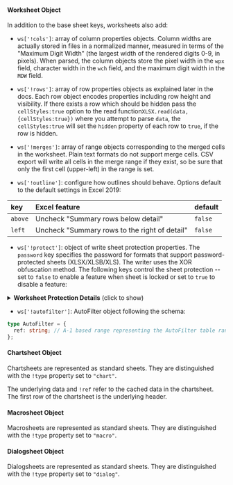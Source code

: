 #### Worksheet Object

In addition to the base sheet keys, worksheets also add:

- `ws['!cols']`: array of column properties objects. Column widths are actually
  stored in files in a normalized manner, measured in terms of the "Maximum
  Digit Width" (the largest width of the rendered digits 0-9, in pixels). When
  parsed, the column objects store the pixel width in the `wpx` field, character
  width in the `wch` field, and the maximum digit width in the `MDW` field.

- `ws['!rows']`: array of row properties objects as explained later in the docs.
  Each row object encodes properties including row height and visibility.
  If there exists a row which should be hidden pass the `cellStyles:true` option
  to the read function`XLSX.read(data, {cellStyles:true})` where you attempt
  to parse `data`, the `cellStyles:true` will set the `hidden` property of each
  row to `true`, if the row is hidden.

- `ws['!merges']`: array of range objects corresponding to the merged cells in
  the worksheet. Plain text formats do not support merge cells. CSV export
  will write all cells in the merge range if they exist, so be sure that only
  the first cell (upper-left) in the range is set.

- `ws['!outline']`: configure how outlines should behave. Options default to
  the default settings in Excel 2019:

| key     | Excel feature                                 | default |
| :------ | :-------------------------------------------- | :------ |
| `above` | Uncheck "Summary rows below detail"           | `false` |
| `left`  | Uncheck "Summary rows to the right of detail" | `false` |

- `ws['!protect']`: object of write sheet protection properties. The `password`
  key specifies the password for formats that support password-protected sheets
  (XLSX/XLSB/XLS). The writer uses the XOR obfuscation method. The following
  keys control the sheet protection -- set to `false` to enable a feature when
  sheet is locked or set to `true` to disable a feature:

<details>
  <summary><b>Worksheet Protection Details</b> (click to show)</summary>

| key                   | feature (true=disabled / false=enabled) | default  |
| :-------------------- | :-------------------------------------- | :------- |
| `selectLockedCells`   | Select locked cells                     | enabled  |
| `selectUnlockedCells` | Select unlocked cells                   | enabled  |
| `formatCells`         | Format cells                            | disabled |
| `formatColumns`       | Format columns                          | disabled |
| `formatRows`          | Format rows                             | disabled |
| `insertColumns`       | Insert columns                          | disabled |
| `insertRows`          | Insert rows                             | disabled |
| `insertHyperlinks`    | Insert hyperlinks                       | disabled |
| `deleteColumns`       | Delete columns                          | disabled |
| `deleteRows`          | Delete rows                             | disabled |
| `sort`                | Sort                                    | disabled |
| `autoFilter`          | Filter                                  | disabled |
| `pivotTables`         | Use PivotTable reports                  | disabled |
| `objects`             | Edit objects                            | enabled  |
| `scenarios`           | Edit scenarios                          | enabled  |

</details>

- `ws['!autofilter']`: AutoFilter object following the schema:

```typescript
type AutoFilter = {
  ref: string; // A-1 based range representing the AutoFilter table range
};
```

#### Chartsheet Object

Chartsheets are represented as standard sheets. They are distinguished with the
`!type` property set to `"chart"`.

The underlying data and `!ref` refer to the cached data in the chartsheet. The
first row of the chartsheet is the underlying header.

#### Macrosheet Object

Macrosheets are represented as standard sheets. They are distinguished with the
`!type` property set to `"macro"`.

#### Dialogsheet Object

Dialogsheets are represented as standard sheets. They are distinguished with the
`!type` property set to `"dialog"`.
